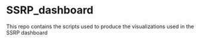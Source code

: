 # SSRP_dashboard
This repo contains the scripts used to produce the visualizations used in the SSRP dashboard
